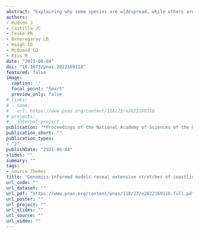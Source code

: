 ```yaml
---
abstract: "Explaining why some species are widespread, while others are not, is fundamental to biogeography, ecology, and evolutionary biology. A unique way to study evolutionary and ecological mechanisms that either limit species’ spread or facilitate range expansions is to conduct research on species that have restricted distributions. Nonindigenous species, particularly those that are highly invasive but have not yet spread beyond the introduced site, represent ideal systems to study range size changes. Here, we used species distribution modeling and genomic data to study the restricted range of a highly invasive Australian marine species, the ascidian Pyura praeputialis. This species is an aggressive space occupier in its introduced range (Chile), where it has fundamentally altered the coastal community. We found high genomic diversity in Chile, indicating high adaptive potential. In addition, genomic data clearly showed that a single region from Australia was the only donor of genotypes to the introduced range. We identified over 3,500 km of suitable habitat adjacent to its current introduced range that has so far not been occupied, and importantly species distribution models were only accurate when genomic data were considered. Our results suggest that a slight change in currents, or a change in shipping routes, may lead to an expansion of the species’ introduced range that will encompass a vast portion of the South American coast. Our study shows how the use of population genomics and species distribution modeling in combination can unravel mechanisms shaping range sizes and forecast future range shifts of invasive species."
authors:
- Hudson J
- Castilla JC
- Teske PR
- Beheregaray LB
- Haigh ID
- McQuaid CD
- Rius M
date: "2021-06-04"
doi: "10.1073/pnas.2022169118"
featured: false
image:
  caption: ''
  focal_point: "Smart"
  preview_only: false
# links:
# - name: 
#   url: https://www.pnas.org/content/118/23/e2022169118
# projects:
# - internal-project
publication: "*Proceedings of the National Academy of Sciences of the United States of America*, 118, (23), e2022169118"
publication_short: ""
publication_types:
- "2"
publishDate: "2021-06-04"
slides: ""
summary: ""
tags:
- Source Themes
title: "Genomics-informed models reveal extensive stretches of coastline under threat by an ecologically dominant invasive species"
url_code: ""
url_dataset: ""
url_pdf: "https://www.pnas.org/content/pnas/118/23/e2022169118.full.pdf"
url_poster: ""
url_project: ""
url_slides: ""
url_source: ""
url_video: ""
---
```


